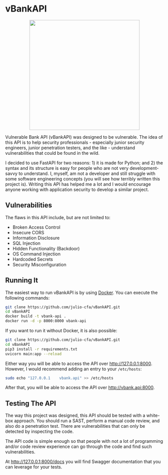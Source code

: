 # vBankAPI

<div align="center"><img src="https://i.imgur.com/6GoqypC.png" width="350"></center></div>
<p></p>Vulnerable Bank API (vBankAPI) was designed to be vulnerable. The idea of this API is to help security professionals - especially junior security engineers, junior penetration testers, and the like - understand vulnerabilities that could be found in the wild.</p>

<p>I decided to use FastAPI for two reasons: 1) it is made for Python; and 2) the syntax and its structure is easy for people who are not very development-savvy to understand. I, myself, am not a developer and still struggle with some software engineering concepts (you will see how terribly written this project is). Writing this API has helped me a lot and I would encourage anyone working with application security to develop a similar project.</p>

## Vulnerabilities

The flaws in this API include, but are not limited to:
- Broken Access Control
- Insecure CORS
- Information Disclosure
- SQL Injection
- Hidden Functionality (Backdoor)
- OS Command Injection
- Hardcoded Secrets
- Security Misconfiguration

## Running It

The easiest way to run vBankAPI is by using <a href="https://docs.docker.com/engine/install/">Docker</a>. You can execute the following commands:

```bash
git clone https://github.com/julio-cfa/vBankAPI.git
cd vBankAPI
docker build -t vbank-api .
docker run -d -p 8000:8000 vbank-api
```

If you want to run it without Docker, it is also possible:
```bash
git clone https://github.com/julio-cfa/vBankAPI.git
cd vBankAPI
pip3 install -r requirements.txt
uvicorn main:app --reload
```

Either way you will be able to access the API over http://127.0.0.1:8000. However, I would recommend adding an entry to your `/etc/hosts`:

```bash
sudo echo "127.0.0.1	vbank.api" >> /etc/hosts
```

After that, you will be able to access the API over http://vbank.api:8000.

## Testing The API

The way this project was designed, this API should be tested with a white-box approach. You should run a SAST, perform a manual code review, and also do a penetration test. There are vulnerabilities that can only be detected by inspecting the code.

The API code is simple enough so that people with not a lot of programming and/or code review experience can go through the code and find such vulnerabilities.

At http://127.0.0.1:8000/docs you will find Swagger documentation that you can leverage for your tests.

